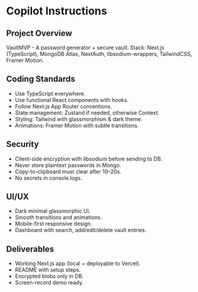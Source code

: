 # Copilot Instructions

## Project Overview
VaultMVP - A password generator + secure vault.
Stack: Next.js (TypeScript), MongoDB Atlas, NextAuth, libsodium-wrappers, TailwindCSS, Framer Motion.

## Coding Standards
- Use TypeScript everywhere.
- Use functional React components with hooks.
- Follow Next.js App Router conventions.
- State management: Zustand if needed, otherwise Context.
- Styling: Tailwind with glassmorphism & dark theme.
- Animations: Framer Motion with subtle transitions.

## Security
- Client-side encryption with libsodium before sending to DB.
- Never store plaintext passwords in Mongo.
- Copy-to-clipboard must clear after 10–20s.
- No secrets in console.logs.

## UI/UX
- Dark minimal glassmorphic UI.
- Smooth transitions and animations.
- Mobile-first responsive design.
- Dashboard with search, add/edit/delete vault entries.

## Deliverables
- Working Next.js app (local + deployable to Vercel).
- README with setup steps.
- Encrypted blobs only in DB.
- Screen-record demo ready.

